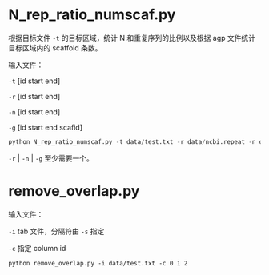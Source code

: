 # N_rep_ratio_numscaf.py

根据目标文件 `-t` 的目标区域，统计 N 和重复序列的比例以及根据 agp 文件统计目标区域内的 scaffold 条数。

输入文件：

`-t` [id start end]

`-r` [id start end]

`-n` [id start end]

`-g` [id start end scafid]

```python
python N_rep_ratio_numscaf.py -t data/test.txt -r data/ncbi.repeat -n data/ncbi.n.tab -g data/test.agptab
```

`-r` | `-n` |  `-g` 至少需要一个。

# remove_overlap.py

输入文件：

`-i` tab 文件，分隔符由 `-s` 指定

`-c` 指定 column id

`python remove_overlap.py -i data/test.txt -c 0 1 2`

